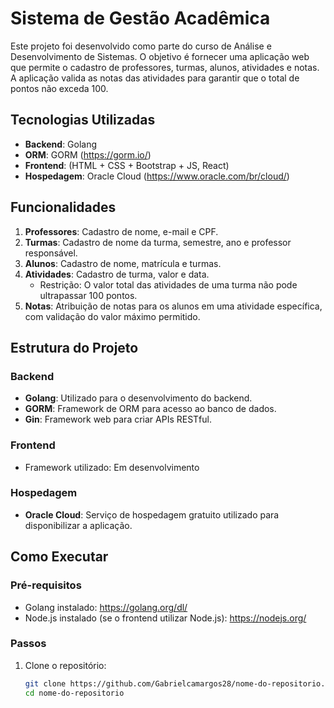 # Sistema de Gestão Acadêmica

Este projeto foi desenvolvido como parte do curso de Análise e Desenvolvimento de Sistemas. O objetivo é fornecer uma aplicação web que permite o cadastro de professores, turmas, alunos, atividades e notas. A aplicação valida as notas das atividades para garantir que o total de pontos não exceda 100.

## Tecnologias Utilizadas

- **Backend**: Golang
- **ORM**: GORM (https://gorm.io/)
- **Frontend**: (HTML + CSS + Bootstrap + JS, React)
- **Hospedagem**: Oracle Cloud (https://www.oracle.com/br/cloud/)

## Funcionalidades

1. **Professores**: Cadastro de nome, e-mail e CPF.
2. **Turmas**: Cadastro de nome da turma, semestre, ano e professor responsável.
3. **Alunos**: Cadastro de nome, matrícula e turmas.
4. **Atividades**: Cadastro de turma, valor e data.
   - Restrição: O valor total das atividades de uma turma não pode ultrapassar 100 pontos.
5. **Notas**: Atribuição de notas para os alunos em uma atividade específica, com validação do valor máximo permitido.

## Estrutura do Projeto

### Backend

- **Golang**: Utilizado para o desenvolvimento do backend.
- **GORM**: Framework de ORM para acesso ao banco de dados.
- **Gin**: Framework web para criar APIs RESTful.

### Frontend

- Framework utilizado: Em desenvolvimento
### Hospedagem

- **Oracle Cloud**: Serviço de hospedagem gratuito utilizado para disponibilizar a aplicação.

## Como Executar

### Pré-requisitos

- Golang instalado: https://golang.org/dl/
- Node.js instalado (se o frontend utilizar Node.js): https://nodejs.org/

### Passos

1. Clone o repositório:
   ```sh
   git clone https://github.com/Gabrielcamargos28/nome-do-repositorio.git
   cd nome-do-repositorio
